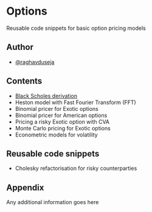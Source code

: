
# Options

Reusable code snippets for basic option pricing models


## Author

- [@raghavduseja](https://github.com/raghavduseja)


## Contents

- [Black Scholes derivation](https://github.com/raghavduseja/options/blob/4b83458c10c25e3458064e150e6b4cbd3bfb09d9/Derivation:%20Black-Scholes%20option%20pricing%20model)
- Heston model with Fast Fourier Transform (FFT)
- Binomial pricer for Exotic options
- Binomial pricer for American options
- Pricing a risky Exotic option with CVA
- Monte Carlo pricing for Exotic options
- Econometric models for volatility 

## Reusable code snippets

- Cholesky refactorisation for risky counterparties
## Appendix

Any additional information goes here
